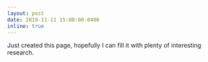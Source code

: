```yaml
---
layout: post
date: 2019-11-11 15:00:00-0400
inline: true
---
```


Just created this page, hopefully I can fill it with plenty of interesting research.
